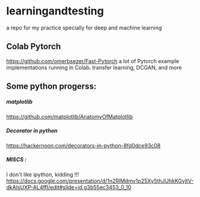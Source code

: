# learningandtesting
a repo for my practice specially for deep and machine learning 

## Colab Pytorch 
https://github.com/omerbsezer/Fast-Pytorch
a lot of Pytorch example implementations running in Colab. transfer learning, DCGAN, and more 

## Some python progerss: 

##### matplotlib
https://github.com/matplotlib/AnatomyOfMatplotlib

##### Decorator in python
https://hackernoon.com/decorators-in-python-8fd0dce93c08

##### MISCS : 
I don't like ipython, kidding !!! 
https://docs.google.com/presentation/d/1n2RlMdmv1p25Xy5thJUhkKGvjtV-dkAIsUXP-AL4ffI/edit#slide=id.g3b55ec3453_0_10
